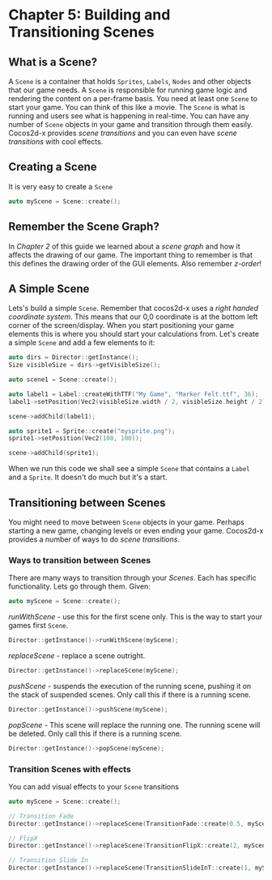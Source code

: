# Chapter 5: Building and Transitioning Scenes

## What is a Scene?
A `Scene` is a container that holds `Sprites`, `Labels`, `Nodes` and other
objects that our game needs. A `Scene` is responsible for running game logic and
rendering the content on a per-frame basis. You need at least one `Scene` to start
your game. You can think of this like a movie. The `Scene` is what is running and
users see what is happening in real-time. You can have any number of `Scene` objects
in your game and transition through them easily. Cocos2d-x provides _scene transitions_
and you can even have _scene transitions_ with cool effects.

## Creating a Scene
It is very easy to create a `Scene`
```cpp
auto myScene = Scene::create();
```
## Remember the Scene Graph?
In _Chapter 2_  of this guide we learned about a _scene graph_ and how it affects
the drawing of our game. The important thing to remember is that this defines
the drawing order of the GUI elements. Also remember _z-order_!

## A Simple Scene
Lets's build a simple `Scene`. Remember that cocos2d-x uses a _right handed
coordinate system_. This means that our 0,0 coordinate is at the bottom left
corner of the screen/display. When you start positioning your game elements this
is where you should start your calculations from. Let's create a simple `Scene`
and add a few elements to it:
```cpp
auto dirs = Director::getInstance();
Size visibleSize = dirs->getVisibleSize();

auto scene1 = Scene::create();

auto label1 = Label::createWithTTF("My Game", "Marker Felt.ttf", 36);
label1->setPosition(Vec2(visibleSize.width / 2, visibleSize.height / 2));

scene->addChild(label1);

auto sprite1 = Sprite::create("mysprite.png");
sprite1->setPosition(Vec2(100, 100));

scene->addChild(sprite1);
```
When we run this code we shall see a simple `Scene` that contains a `Label` and
a `Sprite`. It doesn't do much but it's a start.

## Transitioning between Scenes
You might need to move between `Scene` objects in your game. Perhaps starting a
new game, changing levels or even ending your game. Cocos2d-x provides a number
of ways to do _scene transitions_.

### Ways to transition between Scenes
There are many ways to transition through your _Scenes_. Each has specific
functionality. Lets go through them. Given:
```cpp
auto myScene = Scene::create();
```
_runWithScene_ - use this for the first scene only. This is the way to start your
games first `Scene`.
```cpp
Director::getInstance()->runWithScene(myScene);
```
_replaceScene_ - replace a scene outright.
```cpp
Director::getInstance()->replaceScene(myScene);
```
_pushScene_ - suspends the execution of the running scene, pushing it on the stack
of suspended scenes. Only call this if there is a running scene.
```cpp
Director::getInstance()->pushScene(myScene);
```
_popScene_ - This scene will replace the running one. The running scene will be
deleted. Only call this if there is a running scene.
```cpp
Director::getInstance()->popScene(myScene);
```

### Transition Scenes with effects
You can add visual effects to your `Scene` transitions
```cpp
auto myScene = Scene::create();

// Transition Fade
Director::getInstance()->replaceScene(TransitionFade::create(0.5, myScene, Color3B(0,255,255)));

// FlipX
Director::getInstance()->replaceScene(TransitionFlipX::create(2, myScene));

// Transition Slide In
Director::getInstance()->replaceScene(TransitionSlideInT::create(1, myScene) );
```

<!---### Converting between coordinate systems

#### convertToNodeSpace

`convertToNodeSpace` will be used in, for example, tile-based games, where you
have a big map. `convertToNodeSpace` will convert your openGL touch coordinates
to the coordinates of the .tmx map or anything similar. Example:

The following picture shows that we have _node1_ with anchor point (0,0) and _node2_
with anchor point (1,1).

We invoke

```cpp
Vec2 point = node1->convertToNodeSpace(node2->getPosition());
```

 convert node2’s SCREEN coordinates to node1’s local.As the result, node2 with the position of (-25，-60).

![](5/5_10.jpg)

#### convertToWorldSpace

`convertToWorldSpace` converts on-node coordinates to SCREEN coordinates. `convertToWorldSpace` will always return SCREEN position of our sprite, might be very useful if you want to capture taps on your sprite but need to move/scale your layer.
Generally, the parent node call this method with the child node position, return the world’s postion of child’s as a result. It seems make no sense calling this method if the caller isn’t the parent.

Example:

```cpp
Point point = node1->convertToWorldSpace(node2->getPosition());
```

The above code will convert the node2‘s coordinates to the coordinates on the
screen. For example if the anchor position of node1 is which will be the bottom
left corner of the node1, but not necessarily on the screen. This will convert
the position of the node2 which is to the screen coordinate of the point relative
to node1 ). The result shows in the following picture:

![](5/5_11.jpg)

#### convertToWorldSpaceAR

`convertToWorldSpaceAR` will return the position relative to anchor point: so if
our scene - root layer has anchor point of Vec2(0.5f, 0.5f) - default,
`convertToWorldSpaceAR` should return position relative to screen center.

`convertToNodeSpaceAR` - the same logic as for `convertToWorldSpaceAR`

### Sample code：

```cpp

Sprite *sprite1 = Sprite::create("CloseNormal.png");

sprite1->setPosition(Vec2(20,40));

sprite1->setAnchorPoint(Vec2(0,0));

this->addChild(sprite1);

Sprite *sprite2 = Sprite::create("CloseNormal.png");

sprite2->setPosition(Vec2(-5,-20));

sprite2->setAnchorPoint(Vec2(1,1));

this->addChild(sprite2);

Vec2 point1 = sprite1->convertToNodeSpace(sprite2->getPosition());

Vec2 point2 = sprite1->convertToWorldSpace(sprite2->getPosition());

Vec2 point3 = sprite1->convertToNodeSpaceAR(sprite2->getPosition());

Vec2 point4 = sprite1->convertToWorldSpaceAR(sprite2->getPosition());

LOG("position = (%f,%f)",point1.x,point1.y);

LOG("position = (%f,%f)",point2.x,point2.y);

LOG("position = (%f,%f)",point3.x,point3.y);

LOG("position = (%f,%f)",point4.x,point4.y);

```

Result：

```

    position = (-25.000000,-60.000000)

    position = (15.000000,20.000000)

    position = (-25.000000,-60.000000)

    position = (15.000000,20.000000)

```
--->
